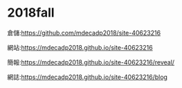 # 2018fall
倉儲:https://github.com/mdecadp2018/site-40623216

網站:https://mdecadp2018.github.io/site-40623216

簡報:https://mdecadp2018.github.io/site-40623216/reveal/

網誌:https://mdecadp2018.github.io/site-40623216/blog
